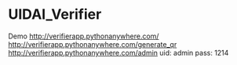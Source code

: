 # UIDAI_Verifier

Demo 
http://verifierapp.pythonanywhere.com/
http://verifierapp.pythonanywhere.com/generate_qr
http://verifierapp.pythonanywhere.com/admin
uid: admin
pass: 1214
